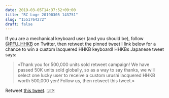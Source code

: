 ```yaml
---
date: 2019-03-05T14:37:52+09:00
title: "RC Logr 20190305 143751"
slug: "1551764272"
draft: false
---
```


If you are a mechanical keyboard user (and you should be), follow [@PFU_HHKB](https://twitter.com/PFU_HHKB) on Twitter, then retweet the pinned tweet I link below for a chance to win a custom lacquered HHKB keyboard! HHKBs Japanese tweet says: 

> «Thank you for 500,000 units sold retweet campaign! We have passed 50K units sold globally, so as a way to say thanks, we will select one lucky user to receive a custom urushi lacquered HHKB worth 500,000 yen! Follow us, then retweet this tweet.» 

Retweet [this tweet](https://twitter.com/PFU_HHKB/status/1102750973468893184). 🇯🇵
